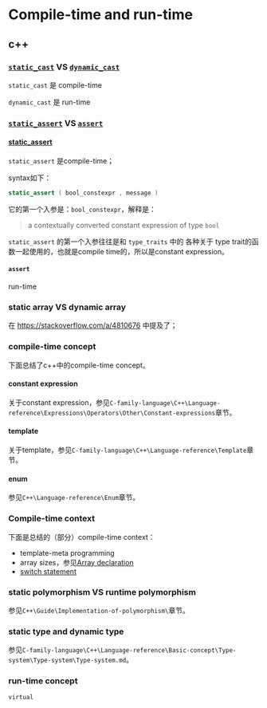 # Compile-time and run-time

## c++

### [`static_cast`](https://en.cppreference.com/w/cpp/language/static_cast) VS [`dynamic_cast`](https://en.cppreference.com/w/cpp/language/dynamic_cast) 

`static_cast` 是 compile-time

`dynamic_cast` 是 run-time

### [`static_assert`](https://en.cppreference.com/w/cpp/language/static_assert) VS [`assert`](https://en.cppreference.com/w/cpp/error/assert) 





#### [static_assert](https://en.cppreference.com/w/cpp/language/static_assert) 

`static_assert` 是compile-time；

syntax如下：

```c++
static_assert ( bool_constexpr , message )
```

它的第一个入参是：`bool_constexpr`，解释是：

> a contextually converted constant expression of type `bool`

`static_assert` 的第一个入参往往是和 `type_traits` 中的 各种关于 type trait的函数一起使用的，也就是compile time的，所以是constant expression。



#### `assert` 

run-time

### static array VS dynamic array

在 https://stackoverflow.com/a/4810676 中提及了；

### compile-time concept

下面总结了c++中的compile-time concept。

#### constant expression

关于constant expression，参见`C-family-language\C++\Language-reference\Expressions\Operators\Other\Constant-expressions`章节。

#### template

关于template，参见`C-family-language\C++\Language-reference\Template`章节。

#### enum

参见`C++\Language-reference\Enum`章节。

### Compile-time context

下面是总结的（部分）compile-time context：

- template-meta programming
- array sizes，参见[Array declaration](https://en.cppreference.com/w/cpp/language/array)
- [switch statement](https://en.cppreference.com/w/cpp/language/switch)



### static polymorphism VS runtime polymorphism 

参见`C++\Guide\Implementation-of-polymorphism\`章节。



### static type and dynamic type

参见`C-family-language\C++\Language-reference\Basic-concept\Type-system\Type-system\Type-system.md`。



### run-time concept

`virtual`